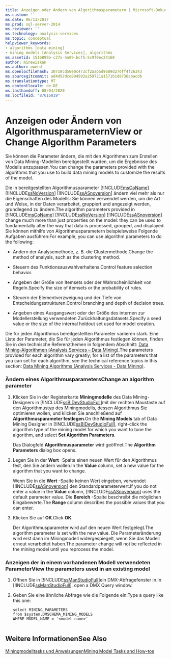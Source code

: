 ```yaml
---
title: Anzeigen oder Ändern von Algorithmusparametern | Microsoft-Dokumentation
ms.custom: ''
ms.date: 06/13/2017
ms.prod: sql-server-2014
ms.reviewer: ''
ms.technology: analysis-services
ms.topic: conceptual
helpviewer_keywords:
- algorithms [data mining]
- mining models [Analysis Services], algorithms
ms.assetid: 151b899b-c27a-4a09-bcf5-5c9f0ec24168
author: minewiskan
ms.author: owend
ms.openlocfilehash: 30719cd50e0c473cf2aab5d9689d27dff4f26343
ms.sourcegitcommit: ad4d92dce894592a259721a1571b1d8736abacdb
ms.translationtype: MT
ms.contentlocale: de-DE
ms.lasthandoff: 08/04/2020
ms.locfileid: "87616819"
---
```

# <a name="view-or-change-algorithm-parameters"></a><span data-ttu-id="0dc59-102">Anzeigen oder Ändern von Algorithmusparametern</span><span class="sxs-lookup"><span data-stu-id="0dc59-102">View or Change Algorithm Parameters</span></span>
  <span data-ttu-id="0dc59-103">Sie können die Parameter ändern, die mit den Algorithmen zum Erstellen von Data Mining-Modellen bereitgestellt wurden, um die Ergebnisse des Modells anzupassen.</span><span class="sxs-lookup"><span data-stu-id="0dc59-103">You can change the parameters provided with the algorithms that you use to build data mining models to customize the results of the model.</span></span>  
  
 <span data-ttu-id="0dc59-104">Die in bereitgestellten Algorithmusparameter [!INCLUDE[msCoName](../../includes/msconame-md.md)] [!INCLUDE[ssNoVersion](../../includes/ssnoversion-md.md)] [!INCLUDE[ssASnoversion](../../includes/ssasnoversion-md.md)] ändern viel mehr als nur die Eigenschaften des Modells: Sie können verwendet werden, um die Art und Weise, in der Daten verarbeitet, gruppiert und angezeigt werden, grundlegend zu ändern.</span><span class="sxs-lookup"><span data-stu-id="0dc59-104">The algorithm parameters provided in [!INCLUDE[msCoName](../../includes/msconame-md.md)] [!INCLUDE[ssNoVersion](../../includes/ssnoversion-md.md)] [!INCLUDE[ssASnoversion](../../includes/ssasnoversion-md.md)] change much more than just properties on the model: they can be used to fundamentally alter the way that data is processed, grouped, and displayed.</span></span> <span data-ttu-id="0dc59-105">Sie können mithilfe von Algorithmusparametern beispielsweise Folgende Aufgaben ausführen:</span><span class="sxs-lookup"><span data-stu-id="0dc59-105">For example, you can use algorithm parameters to do the following:</span></span>  
  
-   <span data-ttu-id="0dc59-106">Ändern der Analysemethode, z. B. die Clustermethode.</span><span class="sxs-lookup"><span data-stu-id="0dc59-106">Change the method of analysis, such as the clustering method.</span></span>  
  
-   <span data-ttu-id="0dc59-107">Steuern des Funktionsauswahlverhaltens.</span><span class="sxs-lookup"><span data-stu-id="0dc59-107">Control feature selection behavior.</span></span>  
  
-   <span data-ttu-id="0dc59-108">Angeben der Größe von Itemsets oder der Wahrscheinlichkeit von Regeln.</span><span class="sxs-lookup"><span data-stu-id="0dc59-108">Specify the size of itemsets or the probability of rules.</span></span>  
  
-   <span data-ttu-id="0dc59-109">Steuern der Elementverzweigung und der Tiefe von Entscheidungsstrukturen.</span><span class="sxs-lookup"><span data-stu-id="0dc59-109">Control branching and depth of decision trees.</span></span>  
  
-   <span data-ttu-id="0dc59-110">Angeben eines Ausgangswert oder der Größe des internen zur Modellerstellung verwendeten Zurückhaltungsdatasets.</span><span class="sxs-lookup"><span data-stu-id="0dc59-110">Specify a seed value or the size of the internal holdout set used for model creation.</span></span>  
  
 <span data-ttu-id="0dc59-111">Die für jeden Algorithmus bereitgestellten Parameter variieren stark. Eine Liste der Parameter, die Sie für jeden Algorithmus festlegen können, finden Sie in den technische Referenzthemen in folgendem Abschnitt: [Data Mining-Algorithmen &#40;Analysis Services – Data Mining&#41;](data-mining-algorithms-analysis-services-data-mining.md).</span><span class="sxs-lookup"><span data-stu-id="0dc59-111">The parameters provided for each algorithm vary greatly; for a list of the parameters that you can set for each algorithm, see the technical reference topics in this section: [Data Mining Algorithms &#40;Analysis Services - Data Mining&#41;](data-mining-algorithms-analysis-services-data-mining.md).</span></span>  
  
### <a name="change-an-algorithm-parameter"></a><span data-ttu-id="0dc59-112">Ändern eines Algorithmusparameters</span><span class="sxs-lookup"><span data-stu-id="0dc59-112">Change an algorithm parameter</span></span>  
  
1.  <span data-ttu-id="0dc59-113">Klicken Sie in der Registerkarte **Miningmodelle** des Data Mining-Designers in [!INCLUDE[ssBIDevStudioFull](../../includes/ssbidevstudiofull-md.md)]mit der rechten Maustaste auf den Algorithmustyp des Miningmodells, dessen Algorithmus Sie optimieren wollen, und klicken Sie anschließend auf **Algorithmusparameter festlegen**.</span><span class="sxs-lookup"><span data-stu-id="0dc59-113">On the **Mining Models** tab of Data Mining Designer in [!INCLUDE[ssBIDevStudioFull](../../includes/ssbidevstudiofull-md.md)], right-click the algorithm type of the mining model for which you want to tune the algorithm, and select **Set Algorithm Parameters**.</span></span>  
  
     <span data-ttu-id="0dc59-114">Das Dialogfeld **Algorithmusparameter** wird geöffnet.</span><span class="sxs-lookup"><span data-stu-id="0dc59-114">The **Algorithm Parameters** dialog box opens.</span></span>  
  
2.  <span data-ttu-id="0dc59-115">Legen Sie in der **Wert** -Spalte einen neuen Wert für den Algorithmus fest, den Sie ändern wollen.</span><span class="sxs-lookup"><span data-stu-id="0dc59-115">In the **Value** column, set a new value for the algorithm that you want to change.</span></span>  
  
     <span data-ttu-id="0dc59-116">Wenn Sie in die **Wert** -Spalte keinen Wert eingeben, verwendet [!INCLUDE[ssASnoversion](../../includes/ssasnoversion-md.md)] den Standardparameterwert.</span><span class="sxs-lookup"><span data-stu-id="0dc59-116">If you do not enter a value in the **Value** column, [!INCLUDE[ssASnoversion](../../includes/ssasnoversion-md.md)] uses the default parameter value.</span></span> <span data-ttu-id="0dc59-117">Die **Bereich** -Spalte beschreibt die möglichen Eingabewerte.</span><span class="sxs-lookup"><span data-stu-id="0dc59-117">The **Range** column describes the possible values that you can enter.</span></span>  
  
3.  <span data-ttu-id="0dc59-118">Klicken Sie auf **OK**.</span><span class="sxs-lookup"><span data-stu-id="0dc59-118">Click **OK**.</span></span>  
  
     <span data-ttu-id="0dc59-119">Der Algorithmusparameter wird auf den neuen Wert festgelegt.</span><span class="sxs-lookup"><span data-stu-id="0dc59-119">The algorithm parameter is set with the new value.</span></span> <span data-ttu-id="0dc59-120">Die Parameteränderung wird erst dann im Miningmodell widergespiegelt, wenn Sie das Modell erneut verarbeitet haben.</span><span class="sxs-lookup"><span data-stu-id="0dc59-120">The parameter change will not be reflected in the mining model until you reprocess the model.</span></span>  
  
### <a name="view-the-parameters-used-in-an-existing-model"></a><span data-ttu-id="0dc59-121">Anzeigen der in einem vorhandenen Modell verwendeten Parameter</span><span class="sxs-lookup"><span data-stu-id="0dc59-121">View the parameters used in an existing model</span></span>  
  
1.  <span data-ttu-id="0dc59-122">Öffnen Sie in [!INCLUDE[ssManStudioFull](../../includes/ssmanstudiofull-md.md)]ein DMX-Abfragefenster in.</span><span class="sxs-lookup"><span data-stu-id="0dc59-122">In [!INCLUDE[ssManStudioFull](../../includes/ssmanstudiofull-md.md)], open a DMX Query window.</span></span>  
  
2.  <span data-ttu-id="0dc59-123">Geben Sie eine ähnliche Abfrage wie die Folgende ein:</span><span class="sxs-lookup"><span data-stu-id="0dc59-123">Type a query like this one:</span></span>  
  
    ```  
    select MINING_PARAMETERS   
    from $system.DMSCHEMA_MINING_MODELS  
    WHERE MODEL_NAME = '<model name>'  
  
    ```  
  
## <a name="see-also"></a><span data-ttu-id="0dc59-124">Weitere Informationen</span><span class="sxs-lookup"><span data-stu-id="0dc59-124">See Also</span></span>  
 [<span data-ttu-id="0dc59-125">Miningmodelltasks und Anweisungen</span><span class="sxs-lookup"><span data-stu-id="0dc59-125">Mining Model Tasks and How-tos</span></span>](mining-model-tasks-and-how-tos.md)  
  
  
